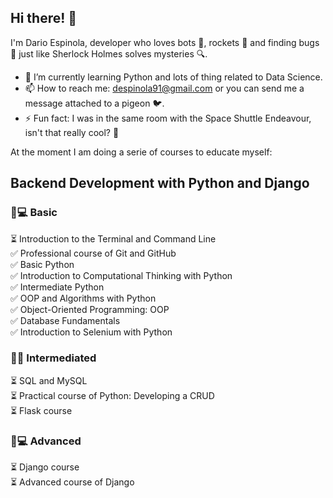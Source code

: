 ## Hi there! 👋

I'm Dario Espinola, developer who loves bots 🤖, rockets 🚀 and finding bugs 🐛 just like Sherlock Holmes solves mysteries 🔍.

- 🌱 I’m currently learning Python and lots of thing related to Data Science.
- 📫 How to reach me: despinola91@gmail.com or you can send me a message attached to a pigeon 🐦.
- ⚡ Fun fact: I was in the same room with the Space Shuttle Endeavour, isn't that really cool? 👾

At the moment I am doing a serie of courses to educate myself:

## Backend Development with Python and Django

### 👶💻 Basic  
⏳ Introduction to the Terminal and Command Line  
✅ Professional course of Git and GitHub  
✅ Basic Python  
✅ Introduction to Computational Thinking with Python  
✅ Intermediate Python  
✅ OOP and Algorithms with Python  
✅ Object-Oriented Programming: OOP  
✅ Database Fundamentals  
✅ Introduction to Selenium with Python  
  
### 👨‍💻 Intermediated  
⏳ SQL and MySQL  
⏳ Practical course of Python: Developing a CRUD  
⏳ Flask course  
  
### 🧓💻 Advanced  
⏳ Django course  
⏳ Advanced course of Django  
